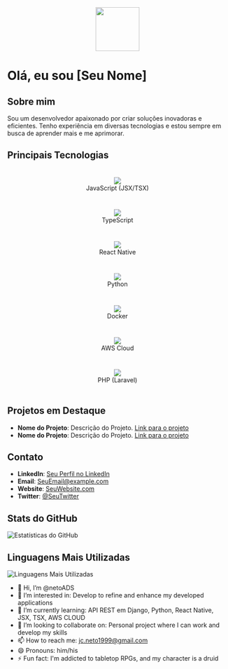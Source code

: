 <div id="header" align="center">
  <img src="https://media.giphy.com/media/M9gbBd9nbDrOTu1Mqx/giphy.gif" width="100"/>
</div>

# Olá, eu sou [Seu Nome]

## Sobre mim
Sou um desenvolvedor apaixonado por criar soluções inovadoras e eficientes. Tenho experiência em diversas tecnologias e estou sempre em busca de aprender mais e me aprimorar.

## Principais Tecnologias

<div style="text-align: center; padding: 20px;">
    <img src="https://img.icons8.com/color/48/000000/javascript.png"/><br>
    JavaScript (JSX/TSX)
  </div>
  <div style="text-align: center; padding: 20px;">
    <img src="https://img.icons8.com/color/48/000000/typescript.png"/><br>
    TypeScript
  </div>
  <div style="text-align: center; padding: 20px;">
    <img src="https://img.icons8.com/color/48/000000/react-native.png"/><br>
    React Native
  </div>
  <div style="text-align: center; padding: 20px;">
    <img src="https://img.icons8.com/color/48/000000/python.png"/><br>
    Python
  </div>
  <div style="text-align: center; padding: 20px;">
    <img src="https://img.icons8.com/color/48/000000/docker.png"/><br>
    Docker
  </div>
  <div style="text-align: center; padding: 20px;">
    <img src="https://img.icons8.com/color/48/000000/amazon-web-services.png"/><br>
    AWS Cloud
  </div>
  <div style="text-align: center; padding: 20px;">
    <img src="https://img.icons8.com/color/48/000000/php.png"/><br>
    PHP (Laravel)
  </div>

## Projetos em Destaque

- **Nome do Projeto**: Descrição do Projeto. [Link para o projeto](URL)
- **Nome do Projeto**: Descrição do Projeto. [Link para o projeto](URL)

## Contato

- **LinkedIn**: [Seu Perfil no LinkedIn](URL)
- **Email**: SeuEmail@example.com
- **Website**: [SeuWebsite.com](URL)
- **Twitter**: [@SeuTwitter](https://twitter.com/SeuTwitter)

## Stats do GitHub

![Estatísticas do GitHub](https://github-readme-stats.vercel.app/api?username=SeuNomeDeUsuário&show_icons=true&theme=dark)

## Linguagens Mais Utilizadas

![Linguagens Mais Utilizadas](https://github-readme-stats.vercel.app/api/top-langs/?username=SeuNomeDeUsuário&layout=compact&theme=dark)





- 👋 Hi, I’m @netoADS
- 👀 I’m interested in: Develop to refine and enhance my developed applications
- 🌱 I’m currently learning: API REST em Django, Python, React Native, JSX, TSX, AWS CLOUD 
- 💞️ I’m looking to collaborate on: Personal project where I can work and develop my skills
- 📫 How to reach me: jc.neto1999@gmail.com
- 😄 Pronouns: him/his
- ⚡ Fun fact: I'm addicted to tabletop RPGs, and my character is a druid

<!---
netoADS/netoADS is a ✨ special ✨ repository because its `README.md` (this file) appears on your GitHub profile.
You can click the Preview link to take a look at your changes.
--->
